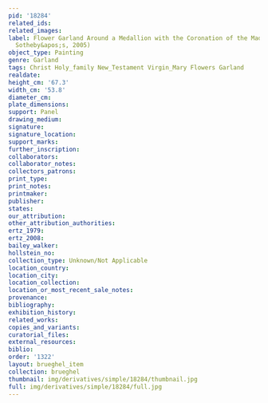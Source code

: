 ```yaml
---
pid: '18284'
related_ids: 
related_images: 
label: Flower Garland Around a Medallion with the Coronation of the Madonna (London,
  Sotheby&apos;s, 2005)
object_type: Painting
genre: Garland
tags: Christ Holy_family New_Testament Virgin_Mary Flowers Garland
realdate: 
height_cm: '67.3'
width_cm: '53.8'
diameter_cm: 
plate_dimensions: 
support: Panel
drawing_medium: 
signature: 
signature_location: 
support_marks: 
further_inscription: 
collaborators: 
collaborator_notes: 
collectors_patrons: 
print_type: 
print_notes: 
printmaker: 
publisher: 
states: 
our_attribution: 
other_attribution_authorities: 
ertz_1979: 
ertz_2008: 
bailey_walker: 
hollstein_no: 
collection_type: Unknown/Not Applicable
location_country: 
location_city: 
location_collection: 
location_or_most_recent_sale_notes: 
provenance: 
bibliography: 
exhibition_history: 
related_works: 
copies_and_variants: 
curatorial_files: 
external_resources: 
biblio: 
order: '1322'
layout: brueghel_item
collection: brueghel
thumbnail: img/derivatives/simple/18284/thumbnail.jpg
full: img/derivatives/simple/18284/full.jpg
---
```

